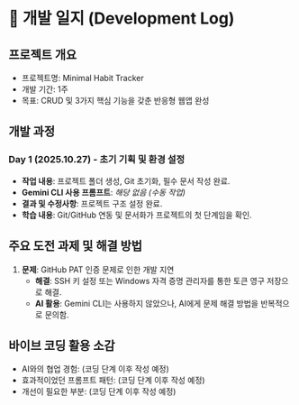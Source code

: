 # 📝 개발 일지 (Development Log)

## 프로젝트 개요
- 프로젝트명: Minimal Habit Tracker
- 개발 기간: 1주
- 목표: CRUD 및 3가지 핵심 기능을 갖춘 반응형 웹앱 완성

## 개발 과정
### Day 1 (2025.10.27) - 초기 기획 및 환경 설정
- **작업 내용**: 프로젝트 폴더 생성, Git 초기화, 필수 문서 작성 완료.
- **Gemini CLI 사용 프롬프트**: *해당 없음 (수동 작업)*
- **결과 및 수정사항**: 프로젝트 구조 설정 완료.
- **학습 내용**: Git/GitHub 연동 및 문서화가 프로젝트의 첫 단계임을 확인.

## 주요 도전 과제 및 해결 방법
1. **문제**: GitHub PAT 인증 문제로 인한 개발 지연
   - **해결**: SSH 키 설정 또는 Windows 자격 증명 관리자를 통한 토큰 영구 저장으로 해결.
   - **AI 활용**: Gemini CLI는 사용하지 않았으나, AI에게 문제 해결 방법을 반복적으로 문의함.

## 바이브 코딩 활용 소감
- AI와의 협업 경험: (코딩 단계 이후 작성 예정)
- 효과적이었던 프롬프트 패턴: (코딩 단계 이후 작성 예정)
- 개선이 필요한 부분: (코딩 단계 이후 작성 예정)